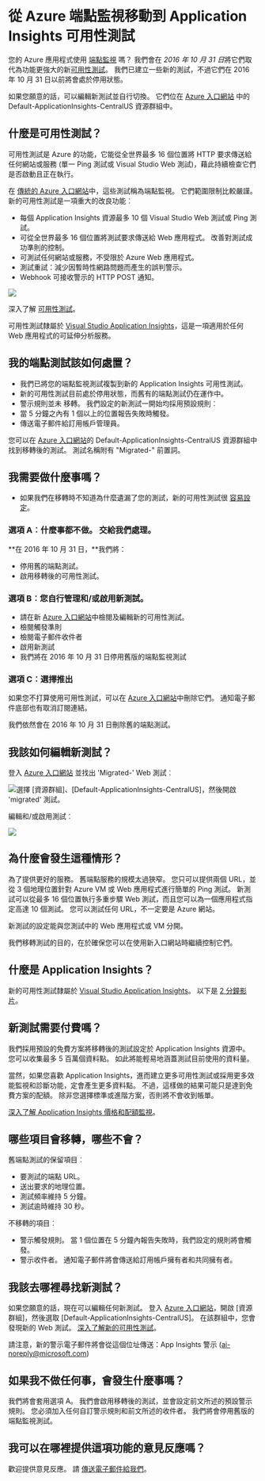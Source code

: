 <properties 
    pageTitle="從 Azure 端點移轉到 Application Insights 可用性測試" 
    description="在 2016 年 10 月 31 日之前，將傳統 Azure 端點監視測試移動到新的 Application Insights 可用性測試。"
    services="application-insights" 
    documentationCenter=""
    authors="soubhagyadash" 
    manager="douge"/>

<tags 
    ms.service="application-insights" 
    ms.workload="tbd" 
    ms.tgt_pltfrm="ibiza" 
    ms.devlang="na" 
    ms.topic="article" 
    ms.date="07/25/2016" 
    ms.author="awills"/>
 

# <a name="moving-from-azure-endpoint-monitoring-to-application-insights-availability-tests"></a>從 Azure 端點監視移動到 Application Insights 可用性測試

您的 Azure 應用程式使用 [端點監視](https://blogs.msdn.microsoft.com/mast/2013/03/03/windows-azure-portal-update-configure-web-endpoint-status-monitoring-preview/) 嗎？ 我們會在 *2016 年 10 月 31 日*將它們取代為功能更強大的新[可用性測試](app-insights-monitor-web-app-availability.md)。 我們已建立一些新的測試，不過它們在 2016 年 10 月 31 日以前將會處於停用狀態。 

如果您願意的話，可以編輯新測試並自行切換。 它們位在 [Azure 入口網站](https://portal.azure.com) 中的 Default-ApplicationInsights-CentralUS 資源群組中。


## <a name="what-are-availability-tests?"></a>什麼是可用性測試？

可用性測試是 Azure 的功能，它能從全世界最多 16 個位置將 HTTP 要求傳送給任何網站或服務 (單一 Ping 測試或 Visual Studio Web 測試)，藉此持續檢查它們是否啟動且正在執行。 

在 [傳統的 Azure 入口網站](https://manage.windowsazure.com)中，這些測試稱為端點監視。 它們範圍限制比較嚴謹。 新的可用性測試是一項重大的改良功能︰

* 每個 Application Insights 資源最多 10 個 Visual Studio Web 測試或 Ping 測試。 
* 可從全世界最多 16 個位置將測試要求傳送給 Web 應用程式。 改善對測試成功準則的控制。 
* 可測試任何網站或服務，不受限於 Azure Web 應用程式。
* 測試重試：減少因暫時性網路問題而產生的誤判警示。 
* Webhook 可接收警示的 HTTP POST 通知。

![](./media/app-insights-migrate-azure-endpoint-tests/16-1test.png)

深入了解 [可用性測試](app-insights-monitor-web-app-availability.md)。

可用性測試隸屬於 [Visual Studio Application Insights](app-insights-overview.md)，這是一項適用於任何 Web 應用程式的可延伸分析服務。



## <a name="so-what's-happening-to-my-endpoint-tests?"></a>我的端點測試該如何處置？

* 我們已將您的端點監視測試複製到新的 Application Insights 可用性測試。
* 新的可用性測試目前處於停用狀態，而舊有的端點測試仍在運作中。
* 警示規則並未  移轉。 我們設定的新測試一開始均採用預設規則︰
 * 當 5 分鐘之內有 1 個以上的位置報告失敗時觸發。
 * 傳送電子郵件給訂用帳戶管理員。

您可以在 [Azure 入口網站](https://portal.azure.com)的 Default-ApplicationInsights-CentralUS 資源群組中找到移轉後的測試。 測試名稱附有 "Migrated-" 前置詞。 

## <a name="what-do-i-need-to-do?"></a>我需要做什麼事嗎？

* 如果我們在移轉時不知道為什麼遺漏了您的測試，新的可用性測試很 [容易設定](app-insights-monitor-web-app-availability.md)。

### <a name="option-a:-do-nothing.-leave-it-to-us."></a>選項 A︰什麼事都不做。 交給我們處理。

**在 2016 年 10 月 31 日，**我們將：

* 停用舊的端點測試。
* 啟用移轉後的可用性測試。

### <a name="option-b:-you-manage-and/or-enable-the-new-tests."></a>選項 B︰您自行管理和/或啟用新測試。

* 請在新 [Azure 入口網站](https://portal.azure.com)中檢閱及編輯新的可用性測試。 
 * 檢閱觸發準則
 * 檢閱電子郵件收件者
* 啟用新測試
* 我們將在 2016 年 10 月 31 日停用舊版的端點監視測試 


### <a name="option-c:-opt-out"></a>選項 C︰選擇推出

如果您不打算使用可用性測試，可以在 [Azure 入口網站](https://portal.azure.com)中刪除它們。 通知電子郵件底部也有取消訂閱連結。

我們依然會在 2016 年 10 月 31 日刪除舊的端點測試。 

## <a name="how-do-i-edit-the-new-tests?"></a>我該如何編輯新測試？

登入 [Azure 入口網站](https://portal.azure.com) 並找出 'Migrated-' Web 測試︰ 

![選擇 [資源群組]、[Default-ApplicationInsights-CentralUS]，然後開啟 'migrated' 測試。](./media/app-insights-migrate-azure-endpoint-tests/20.png)

編輯和/或啟用測試︰

![](./media/app-insights-migrate-azure-endpoint-tests/21.png)


## <a name="why-is-this-happening?"></a>為什麼會發生這種情形？

為了提供更好的服務。 舊端點服務的規模太過狹窄。 您只可以提供兩個 URL，並從 3 個地理位置針對 Azure VM 或 Web 應用程式進行簡單的 Ping 測試。 新測試可以從最多 16 個位置執行多重步驟 Web 測試，而且您可以為一個應用程式指定高達 10 個測試。 您可以測試任何 URL，不一定要是 Azure 網站。

新測試的設定能與您測試中的 Web 應用程式或 VM 分開。 

我們移轉測試的目的，在於確保您可以在使用新入口網站時繼續控制它們。 

## <a name="what-is-application-insights?"></a>什麼是 Application Insights？

新的可用性測試隸屬於 [Visual Studio Application Insights](app-insights-overview.md)。 以下是 [2 分鐘影片](http://go.microsoft.com/fwlink/?LinkID=733921)。

## <a name="am-i-paying-for-the-new-tests?"></a>新測試需要付費嗎？

我們採用預設的免費方案將移轉後的測試設定於 Application Insights 資源中。 您可以收集最多 5 百萬個資料點。 如此將能輕易地涵蓋測試目前使用的資料量。 

當然，如果您喜歡 Application Insights，進而建立更多可用性測試或採用更多效能監視和診斷功能，定會產生更多資料點。  不過，這樣做的結果可能只是達到免費方案的配額。 除非您選擇標準或進階方案，否則將不會收到帳單。 

[深入了解 Application Insights 價格和配額監視](app-insights-pricing.md)。 

## <a name="what-is-and-isn't-migrated?"></a>哪些項目會移轉，哪些不會？

舊端點測試的保留項目︰

* 要測試的端點 URL。
* 送出要求的地理位置。
* 測試頻率維持 5 分鐘。
* 測試逾時維持 30 秒。 

不移轉的項目︰

* 警示觸發規則。 當 1 個位置在 5 分鐘內報告失敗時，我們設定的規則將會觸發。
* 警示收件者。 通知電子郵件將會傳送給訂用帳戶擁有者和共同擁有者。 

## <a name="how-do-i-find-the-new-tests?"></a>我該去哪裡尋找新測試？

如果您願意的話，現在可以編輯任何新測試。 登入 [Azure 入口網站](https://portal.azure.com)，開啟 [資源群組]，然後選取 [Default-ApplicationInsights-CentralUS]。 在該群組中，您會發現新的 Web 測試。 [深入了解新的可用性測試](app-insights-monitor-web-app-availability.md)。

請注意，新的警示電子郵件將會從這個位址傳送：App Insights 警示 (ai-noreply@microsoft.com)

## <a name="what-happens-if-i-do-nothing?"></a>如果我不做任何事，會發生什麼事嗎？

我們將會套用選項 A。 我們會啟用移轉後的測試，並會設定前文所述的預設警示規則。 您必須加入任何自訂警示規則和前文所述的收件者。 我們將會停用舊版的端點監視測試。 

## <a name="where-can-i-provide-feedback-on-this?"></a>我可以在哪裡提供這項功能的意見反應嗎？ 

歡迎提供意見反應。 請 [傳送電子郵件給我們](mailto:vsai@microsoft.com)。 




<!--HONumber=Oct16_HO2-->


